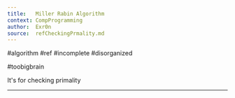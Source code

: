 ```yaml
---
title:   Miller Rabin Algorithm
context: CompProgramming
author:  Exr0n
source:  refCheckingPrmality.md
---
```


#algorithm
#ref #incomplete #disorganized

#toobigbrain 

It's for checking primality

---
